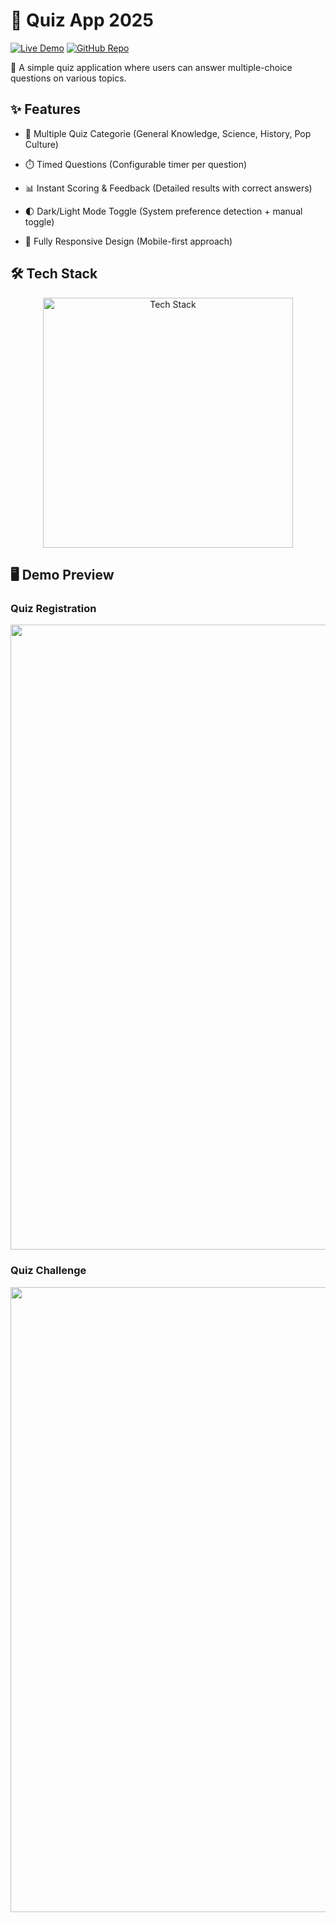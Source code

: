 # 🧠 Quiz App 2025

[![Live Demo](https://img.shields.io/badge/🚀_Live_Demo-00C7B7?style=for-the-badge&logo=netlify&logoColor=white)](https://quize-app-2025.netlify.app/)
[![GitHub Repo](https://img.shields.io/badge/💻_Source_Code-181717?style=for-the-badge&logo=github&logoColor=white)](https://github.com/amdadislam01/quiz-app-2025)

📌 A simple quiz application where users can answer multiple-choice questions on various topics.

## ✨ Features

- 🎯 Multiple Quiz Categorie (General Knowledge, Science, History, Pop Culture)

- ⏱️ Timed Questions (Configurable timer per question)

- 📊 Instant Scoring & Feedback (Detailed results with correct answers)

- 🌓 Dark/Light Mode Toggle (System preference detection + manual toggle)

- 📱 Fully Responsive Design (Mobile-first approach)

## 🛠️ Tech Stack

<p align="center">
  <img src="https://skillicons.dev/icons?i=html,css,js,netlify" alt="Tech Stack" width="400"/>
</p>

## 🖥️ Demo Preview

###  Quiz Registration

 <img src="https://ik.imagekit.io/yqnbhdlo4/Img/regs?updatedAt=1754810966645" alt="" width="1000"/>

### Quiz Challenge 

  <img src="https://i.imgur.com/2IRm7ie.png" alt="" width="1000"/>
